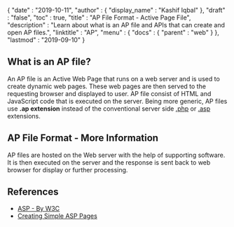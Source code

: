 {
  "date" : "2019-10-11",
  "author" : {
    "display_name" : "Kashif Iqbal"
  },
  "draft" : "false",
  "toc" : true,
  "title" : "AP File Format - Active Page File",
  "description" : "Learn about what is an AP file and APIs that can create and open AP files.",
  "linktitle" : "AP",
  "menu" : {
    "docs" : {
      "parent" : "web"
    }
  },
  "lastmod" : "2019-09-10"
}

## What is an AP file?

An AP file is an Active Web Page that runs on a web server and is used to create dynamic web pages. These web pages are then served to the requesting browser and displayed to user. AP file consist of HTML and JavaScript code that is executed on the server. Being more generic, AP files use **.ap extension** instead of the conventional server side [.php](/programming/php/) or [.asp](/web/asp/) extensions.

## AP File Format - More Information

AP files are hosted on the Web server with the help of supporting software. It is then executed on the server and the response is sent back to web browser for display or further processing.

## References

* [ASP - By W3C](https://www.w3schools.com/asp/default.asp)
* [Creating Simple ASP Pages](https://learn.microsoft.com/en-us/previous-versions/iis/6.0-sdk/ms524741(v=vs.90))
